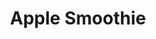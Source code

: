 ---
title: 'Apple Smoothie'
thumbnail: 'https://acnhcdn.com/2.0/CookingIcon/FtrSmoothieAppleCropped.png'
ingredients:
  -
    id: 'apple'
    name: 'Apple'
    type: 'crop'
    quantity: 2
layout: '../../layouts/RecipeDetail.astro'
---